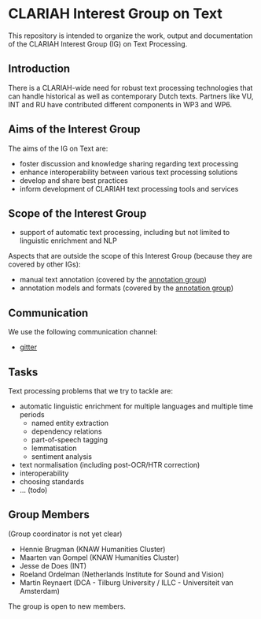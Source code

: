 # CLARIAH Interest Group on Text

This repository is intended to organize the work, output and documentation of the CLARIAH Interest Group (IG) on Text
Processing.

## Introduction

There is a CLARIAH-wide need for robust text processing technologies that can handle historical as well as contemporary
Dutch texts. Partners like VU, INT and RU have contributed different components in WP3 and WP6.

## Aims of the Interest Group

The aims of the IG on Text are:

- foster discussion and knowledge sharing regarding text processing
- enhance interoperability between various text processing solutions
- develop and share best practices
- inform development of CLARIAH text processing tools and services

## Scope of the Interest Group

- support of automatic text processing, including but not limited to linguistic enrichment and NLP

Aspects that are outside the scope of this Interest Group (because they are covered by other IGs):

- manual text annotation (covered by the [annotation group](https://github.com/CLARIAH/IG-Annotation))
- annotation models and formats (covered by the [annotation group](https://github.com/CLARIAH/IG-Annotation))

## Communication

We use the following communication channel:

- [gitter](https://gitter.im/CLARIAH/home)

## Tasks

Text processing problems that we try to tackle are:

- automatic linguistic enrichment for multiple languages and multiple time periods
    - named entity extraction
    - dependency relations
    - part-of-speech tagging
    - lemmatisation
    - sentiment analysis
- text normalisation (including post-OCR/HTR correction)
- interoperability
- choosing standards
- ... (todo)

## Group Members

(Group coordinator is not yet clear)

- Hennie Brugman (KNAW Humanities Cluster)
- Maarten van Gompel (KNAW Humanities Cluster)
- Jesse de Does (INT)
- Roeland Ordelman (Netherlands Institute for Sound and Vision)
- Martin Reynaert (DCA - Tilburg University / ILLC - Universiteit van Amsterdam)

The group is open to new members.
